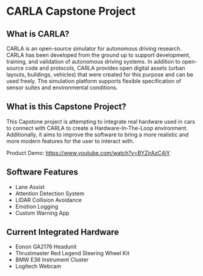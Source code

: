 # CARLA Capstone Project

## What is CARLA?
CARLA is an open-source simulator for autonomous driving research. CARLA has been developed from the ground up to support development, training, and validation of autonomous driving systems. In addition to open-source code and protocols, CARLA provides open digital assets (urban layouts, buildings, vehicles) that were created for this purpose and can be used freely. The simulation platform supports flexible specification of sensor suites and environmental conditions.

## What is this Capstone Project?
This Capstone project is attempting to integrate real hardware used in cars to connect with CARLA to create a Hardware-In-The-Loop environment. Additionally, it aims to improve the software to bring a more realistic and more modern features for the user to interact with.

Product Demo: https://www.youtube.com/watch?v=BYZjrAzC4iY

## Software Features
- Lane Assist
- Attention Detection System
- LIDAR Collision Avoidance
- Emotion Logging
- Custom Warning App

## Current Integrated Hardware
- Eonon GA2176 Headunit
- Thrustmaster Red Legend Steering Wheel Kit
- BMW E36 Instrument Cluster
- Logitech Webcam
